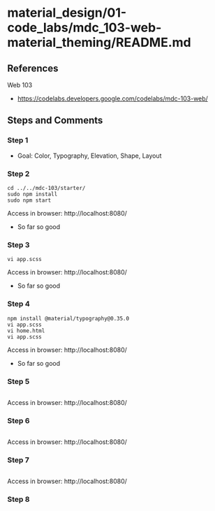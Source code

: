 
# material_design/01-code_labs/mdc_103-web-material_theming/README.md

## References

Web 103

- https://codelabs.developers.google.com/codelabs/mdc-103-web/

## Steps and Comments

### Step 1

- Goal: Color, Typography, Elevation, Shape, Layout

### Step 2

```
cd ../../mdc-103/starter/
sudo npm install
sudo npm start
```

Access in browser: http://localhost:8080/
- So far so good

### Step 3

```
vi app.scss
```

Access in browser: http://localhost:8080/
- So far so good

### Step 4

```
npm install @material/typography@0.35.0
vi app.scss
vi home.html
vi app.scss

```

Access in browser: http://localhost:8080/
- So far so good

### Step 5

```
```

Access in browser: http://localhost:8080/

### Step 6

```
```

Access in browser: http://localhost:8080/

### Step 7

```
```

Access in browser: http://localhost:8080/

### Step 8

```
```

